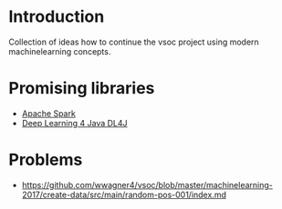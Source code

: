 # Introduction
Collection of ideas how to continue the vsoc project using modern machinelearning concepts.

# Promising libraries
* [Apache Spark](http://spark.apache.org/)
* [Deep Learning 4 Java DL4J](https://deeplearning4j.org/)

# Problems
* https://github.com/wwagner4/vsoc/blob/master/machinelearning-2017/create-data/src/main/random-pos-001/index.md



